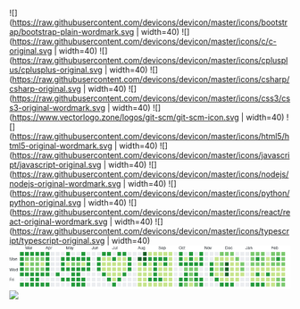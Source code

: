 

![](https://raw.githubusercontent.com/devicons/devicon/master/icons/bootstrap/bootstrap-plain-wordmark.svg | width=40)
![](https://raw.githubusercontent.com/devicons/devicon/master/icons/c/c-original.svg | width=40)
![](https://raw.githubusercontent.com/devicons/devicon/master/icons/cplusplus/cplusplus-original.svg | width=40)
![](https://raw.githubusercontent.com/devicons/devicon/master/icons/csharp/csharp-original.svg | width=40)
![](https://raw.githubusercontent.com/devicons/devicon/master/icons/css3/css3-original-wordmark.svg | width=40)
![](https://www.vectorlogo.zone/logos/git-scm/git-scm-icon.svg | width=40)
![](https://raw.githubusercontent.com/devicons/devicon/master/icons/html5/html5-original-wordmark.svg | width=40)
![](https://raw.githubusercontent.com/devicons/devicon/master/icons/javascript/javascript-original.svg | width=40)
![](https://raw.githubusercontent.com/devicons/devicon/master/icons/nodejs/nodejs-original-wordmark.svg | width=40)
![](https://raw.githubusercontent.com/devicons/devicon/master/icons/python/python-original.svg | width=40)
![](https://raw.githubusercontent.com/devicons/devicon/master/icons/react/react-original-wordmark.svg | width=40)
![](https://raw.githubusercontent.com/devicons/devicon/master/icons/typescript/typescript-original.svg | width=40)
![](https://github.com/alexandertoepfer/readme/blob/main/activity-art-v2.png)
![](https://github-profile-trophy.vercel.app/?username=alexandertoepfer&theme=flat&rank=SSS,SS,S,AAA,AA,A&no-bg=true&no-frame=true)
